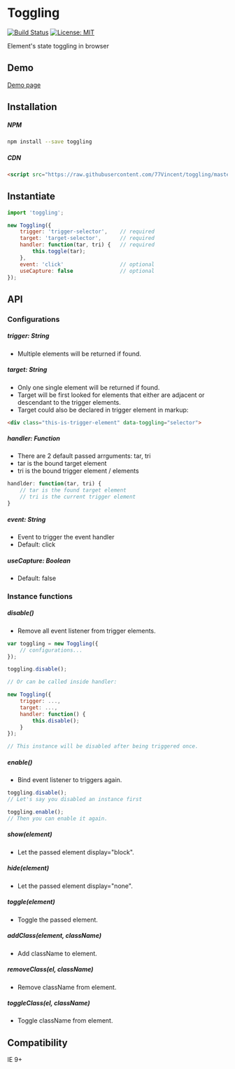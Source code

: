 # Toggling

[![Build Status](https://travis-ci.org/77Vincent/toggling.svg?branch=master)](https://travis-ci.org/77Vincent/toggling)
[![License: MIT](https://img.shields.io/badge/License-MIT-yellow.svg)](https://opensource.org/licenses/MIT)

Element's state toggling in browser

## Demo
<a href="http://www.77webtech.com/toggling/">Demo page</a>

## Installation
##### NPM

```sh
npm install --save toggling
```

##### CDN

```html
<script src="https://raw.githubusercontent.com/77Vincent/toggling/master/toggling.min.js"></script>
```

## Instantiate

```js
import 'toggling';

new Toggling({
    trigger: 'trigger-selector',    // required
    target: 'target-selector',      // required
    handler: function(tar, tri) {   // required
        this.toggle(tar);
    },
    event: 'click'                  // optional
    useCapture: false               // optional
});
```

## API

### Configurations
##### trigger: String
* Multiple elements will be returned if found.

##### target: String
* Only one single element will be returned if found.
* Target will be first looked for elements that either are adjacent or descendant to the trigger elements.
* Target could also be declared in trigger element in markup:

```html
<div class="this-is-trigger-element" data-toggling="selector">
```

##### handler: Function
* There are 2 default passed arrguments: tar, tri
* tar is the bound target element
* tri is the bound trigger element / elements

```js
handlder: function(tar, tri) {
    // tar is the found target element
    // tri is the current trigger element
}
```

##### event: String
* Event to trigger the event handler
* Default: click

##### useCapture: Boolean
* Default: false

### Instance functions
##### disable()
* Remove all event listener from trigger elements.

```js
var toggling = new Toggling({
    // configurations...
});

toggling.disable();

// Or can be called inside handler:

new Toggling({
    trigger: ...,
    target: ...,
    handler: function() {
        this.disable(); 
    }
});

// This instance will be disabled after being triggered once.
```

##### enable()
* Bind event listener to triggers again.

```js
toggling.disable();
// Let's say you disabled an instance first

toggling.enable();
// Then you can enable it again.
```

##### show(element)
* Let the passed element display="block".

##### hide(element)
* Let the passed element display="none".

##### toggle(element)
* Toggle the passed element.

##### addClass(element, className)
* Add className to element.

##### removeClass(el, className)
* Remove className from element.

##### toggleClass(el, className)
* Toggle className from element.

## Compatibility
IE 9+
